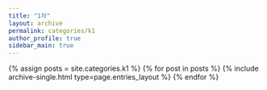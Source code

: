 ```yaml
---
title: "1차"
layout: archive
permalink: categories/k1
author_profile: true
sidebar_main: true
---
```




{% assign posts = site.categories.k1 %}
{% for post in posts %} {% include archive-single.html type=page.entries_layout %} {% endfor %}

